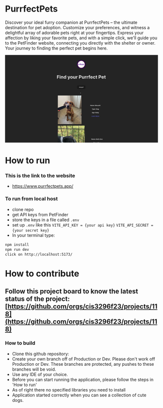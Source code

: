 


# PurrfectPets
Discover your ideal furry companion at PurrfectPets – the ultimate destination for pet adoption. Customize your preferences, and witness a delightful array of adorable pets right at your fingertips. Express your affection by liking your favorite pets, and with a simple click, we'll guide you to the PetFinder website, connecting you directly with the shelter or owner. Your journey to finding the perfect pet begins here.

![](<src/assets/Screenshot 2023-11-09 at 1.53.01 PM.png>)
# How to run
### This is the link to the website 
- https://www.purrfectpets.app/
### To run from local host
- clone repo
- get API keys from PetFinder
- store the keys in a file called ``.env``
- set up ``.env`` like this ```VITE_API_KEY = {your api key}``` ```VITE_API_SECRET = {your secret key}```
- In your terminal type:
```
npm install
npm run dev
click on http://localhost:5173/
```


# How to contribute
Follow this project board to know the latest status of the project: [https://github.com/orgs/cis3296f23/projects/118](https://github.com/orgs/cis3296f23/projects/118)  
- 
### How to build
- Clone this github repository:
- Create your own branch off of Production or Dev. Please don't work off Production or Dev. These branches are protected, any pushes to these branches will be void.
- Use any IDE of your choice.
- Before you can start running the application, please follow the steps in 'How to run'
- As of right there no specified libraries you need to install
- Application started correctly when you can see a collection of cute dogs.

